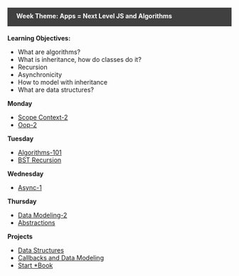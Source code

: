 <style>

.weektheme{
    background-color: #404040;
    color: white;
    padding: 10px 20px 15px 20px;
}

</style>

<h4 class="weektheme">Week Theme: Apps = Next Level JS and Algorithms</h4>


**Learning Objectives:**  
  * What are algorithms?  
  * What is inheritance, how do classes do it?  
  * Recursion  
  * Asynchronicity  
  * How to model with inheritance  
  * What are data structures?  
    

**Monday**    
  * [Scope Context-2](https://github.com/jankeLearning/content-md/blob/master/js/03-scope-context-2.md)  
  * [Oop-2](https://github.com/jankeLearning/content-md/blob/master/programming-and-paradigms/03-oop-2.md)

**Tuesday**  
  * [Algorithms-101](https://github.com/jankeLearning/content-md/blob/master/algorithms/03-algorithms-101.md)  
  * [BST Recursion](https://github.com/jankeLearning/content-md/blob/master/algorithms/03-BST-recursion.md)  

**Wednesday**  
  * [Async-1](https://github.com/jankeLearning/content-md/blob/master/js/03-async-1.md) 

**Thursday**
  * [Data Modeling-2](https://github.com/jankeLearning/content-md/blob/master/app-design/03-data-modeling-2.md)  
  * [Abstractions](https://github.com/jankeLearning/content-md/blob/master/programming-and-paradigms/03-abstractions.md)  
  
**Projects**  
  * [Data Structures](https://github.com/jankeLearning/projects/blob/master/03-data-structures)  
  * [Callbacks and Data Modeling](https://github.com/jankeLearning/projects/tree/master/03-callbacks%2Bdata_models)  
  * [Start *Book](https://github.com/jankeLearning/projects/blob/master/star-book)

  